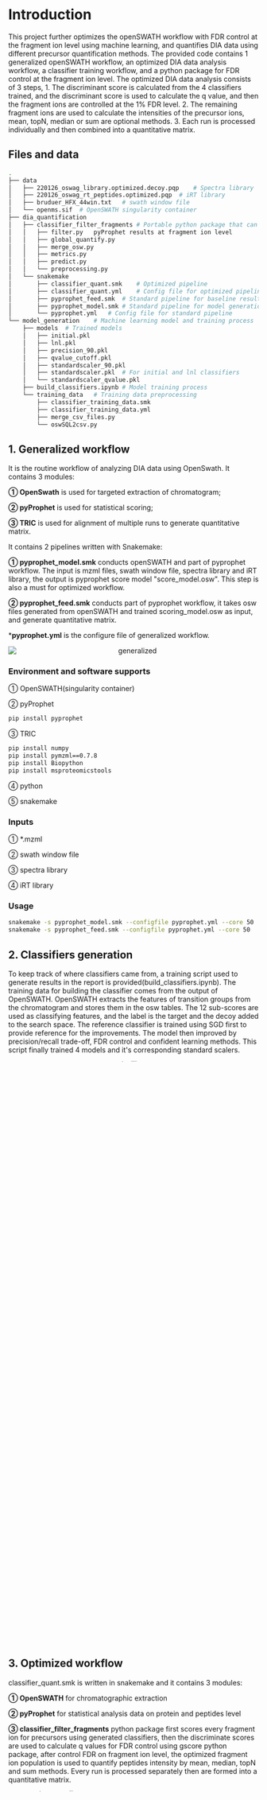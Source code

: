 # Introduction

This project further optimizes the openSWATH workflow with FDR control at the fragment ion level using machine learning, and quantifies DIA data using different precursor quantification methods.
The provided code contains 1 generalized openSWATH workflow, an optimized DIA data analysis workflow, a classifier training workflow, and a python package for FDR control at the fragment ion level.
The optimized DIA data analysis consists of 3 steps, 1. The discriminant score is calculated from the 4 classifiers trained, and the discriminant score is used to calculate the q value, and then the fragment ions are controlled at the 1% FDR level. 2. The remaining fragment ions are used to calculate the intensities of the precursor ions, mean, topN, median or sum are optional methods. 3. Each run is processed individually and then combined into a quantitative matrix.  

## Files and data

```bash
.
├── data
│   ├── 220126_oswag_library.optimized.decoy.pqp    # Spectra library
│   ├── 220126_oswag_rt_peptides.optimized.pqp	# iRT library
│   ├── bruduer_HFX_44win.txt   # swath window file
│   └── openms.sif  # OpenSWATH singularity container
├── dia_quantification
│   ├── classifier_filter_fragments # Portable python package that can quantify
│   │   ├── filter.py   pyProphet results at fragment ion level
│   │   ├── global_quantify.py
│   │   ├── merge_osw.py
│   │   ├── metrics.py
│   │   ├── predict.py
│   │   └── preprocessing.py
│   └── snakemake
│       ├── classifier_quant.smk    # Optimized pipeline 
│       ├── classifier_quant.yml    # Config file for optimized pipeline
│       ├── pyprophet_feed.smk  # Standard pipeline for baseline results
│       ├── pyprophet_model.smk # Standard pipeline for model generation
│       └── pyprophet.yml   # Config file for standard pipeline
└── model_generation    # Machine learning model and training process
    ├── models  # Trained models
    │   ├── initial.pkl
    │   ├── lnl.pkl
    │   ├── precision_90.pkl
    │   ├── qvalue_cutoff.pkl
    │   ├── standardscaler_90.pkl
    │   ├── standardscaler.pkl  # For initial and lnl classifiers
    │   └── standardscaler_qvalue.pkl
    ├── build_classifiers.ipynb # Model training process
    └── training_data   # Training data preprocessing
        ├── classifier_training_data.smk
        ├── classifier_training_data.yml
        ├── merge_csv_files.py
        └── oswSQL2csv.py
```



## 1. Generalized workflow 

It is the routine workflow of  analyzing DIA data using OpenSwath.  It contains 3 modules:

**① OpenSwath** is used for targeted extraction of chromatogram; 

**② pyProphet** is used for statistical scoring; 

**③ TRIC** is used for alignment of multiple runs to generate quantitative matrix. 

It contains 2 pipelines written with Snakemake:

**① pyprophet_model.smk** conducts openSWATH and part of pyprophet workflow. The input is mzml files, swath window file, spectra library and iRT library, the output is pyprophet score model "score_model.osw". This step is also a must for optimized workflow.

**② pyprophet_feed.smk** conducts part of pyprophet workflow, it takes osw files generated from openSWATH and trained scoring_model.osw as input, and generate quantitative matrix.

***pyprophet.yml** is the configure file of generalized workflow.

<img src="https://github.com/Lina0125/QuantifyAtFragmentLevelWithClassifiers/blob/main/data/imgs/generalized.png" alt="generalized" title="The stantard workflow" style="zoom30%; margin:auto; float:center; display: block; text-align:center; " />

### Environment and software supports

① OpenSWATH(singularity container)

② pyProphet
```bash
pip install pyprophet
```
③ TRIC
```bash
pip install numpy
pip install pymzml==0.7.8
pip install Biopython
pip install msproteomicstools
```

④ python

⑤ snakemake

### Inputs

① *.mzml

② swath window file

③ spectra library

④ iRT library

### Usage

```bash
snakemake -s pyprophet_model.smk --configfile pyprophet.yml --core 50
snakemake -s pyprophet_feed.smk --configfile pyprophet.yml --core 50
```



## 2. Classifiers generation

To keep track of where classifiers came from, a training script used to generate results in the report is provided(build_classifiers.ipynb). The training data for building the classifier comes from the output of OpenSWATH. OpenSWATH extracts the features of transition groups from the chromatogram and stores them in the osw tables. The 12 sub-scores are used as classifying features, and the label is the target and the decoy added to the search space. The reference classifier is trained using SGD first to provide reference for the improvements. The model then improved by precision/recall trade-off, FDR control and confident learning methods. This script finally trained 4 models and it's corresponding standard scalers.

<img src="https://github.com/Lina0125/QuantifyAtFragmentLevelWithClassifiers/blob/main/data/imgs/model_generation.png" alt="model_generation" style="zoom:10%; margin:auto; float:center; width:30%; display: block; text-align:center; " />

 

## 3. Optimized workflow

classifier_quant.smk is written in snakemake and it contains 3 modules: 

**① OpenSWATH** for chromatographic extraction

**② pyProphet** for statistical analysis data on protein and peptides level

**③ classifier_filter_fragments** python package first scores every fragment ion for precursors using generated classifiers, then the discriminate scores are used to calculate q values for FDR control using gscore python package, after control FDR on fragment ion level, the optimized fragment ion population is used to quantify peptides intensity by mean, median, topN and sum methods. Every run is processed separately then are formed into a quantitative matrix.

<img src="https://github.com/Lina0125/QuantifyAtFragmentLevelWithClassifiers/blob/main/data/imgs/application.png" alt="application" style="zoom:10%; margin:auto; float:center; width:50%; text-align:center; left:30%;" />



### Environment and software supports

① OpenSWATH(singularity container)

② pyProphet

③ python

④ python package: classifier_filter_fragments; gscore; numba

### Inputs

① *.mzml

② swath window file

③ spectra library

④ iRT library

⑤ classifiers

### Usage:

```bash
snakemake -s pyprophet_model.smk --configfile pyprophet.yml --core 50
snakemake -s classifier_quant.smk --configfile classifier_quant.yml --core 50
```

### Related:
Read online:https://lup.lub.lu.se/student-papers/search/publication/9102925

### Author
Lina Lu Department of Biology, Box 118, 221 00, Lund University, Sweden

23/08/2022
